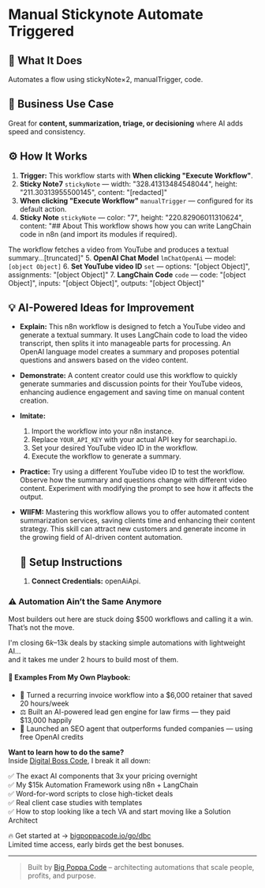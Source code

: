 # Manual Stickynote Automate Triggered
  ## 🚀 What It Does
  Automates a flow using stickyNote×2, manualTrigger, code.
  
  ## 💼 Business Use Case
  Great for **content, summarization, triage, or decisioning** where AI adds speed and consistency.
  
  ## ⚙️ How It Works
  1. **Trigger:** This workflow starts with **When clicking "Execute Workflow"**.
  2. **Sticky Note7** `stickyNote` — width: "328.41313484548044", height: "211.30313955500145", content: "[redacted]"
3. **When clicking "Execute Workflow"** `manualTrigger` — configured for its default action.
4. **Sticky Note** `stickyNote` — color: "7", height: "220.82906011310624", content: "## About
This workflow shows how you can write LangChain code in n8n (and import its modules if required).

The workflow fetches a video from YouTube and produces a textual summary…[truncated]"
5. **OpenAI Chat Model** `lmChatOpenAi` — model: `[object Object]`
6. **Set YouTube video ID** `set` — options: "[object Object]", assignments: "[object Object]"
7. **LangChain Code** `code` — code: "[object Object]", inputs: "[object Object]", outputs: "[object Object]"
  
  ## 💡 AI-Powered Ideas for Improvement
  - **Explain:** This n8n workflow is designed to fetch a YouTube video and generate a textual summary. It uses LangChain code to load the video transcript, then splits it into manageable parts for processing. An OpenAI language model creates a summary and proposes potential questions and answers based on the video content.

- **Demonstrate:** A content creator could use this workflow to quickly generate summaries and discussion points for their YouTube videos, enhancing audience engagement and saving time on manual content creation.

- **Imitate:** 
  1. Import the workflow into your n8n instance.
  2. Replace `YOUR_API_KEY` with your actual API key for searchapi.io.
  3. Set your desired YouTube video ID in the workflow.
  4. Execute the workflow to generate a summary.

- **Practice:** Try using a different YouTube video ID to test the workflow. Observe how the summary and questions change with different video content. Experiment with modifying the prompt to see how it affects the output.

- **WIIFM:** Mastering this workflow allows you to offer automated content summarization services, saving clients time and enhancing their content strategy. This skill can attract new customers and generate income in the growing field of AI-driven content automation.
  
  ## 🔧 Setup Instructions
  1. **Connect Credentials:** openAiApi.
  
### ⚠️ Automation Ain’t the Same Anymore

Most builders out here are stuck doing $500 workflows and calling it a win.  
That’s not the move.  

I'm closing $6k–$13k deals by stacking simple automations with lightweight AI...  
and it takes me under 2 hours to build most of them.

#### 🧠 Examples From My Own Playbook:
- 🔁 Turned a recurring invoice workflow into a $6,000 retainer that saved 20 hours/week  
- ⚖️ Built an AI-powered lead gen engine for law firms — they paid $13,000 happily  
- 🚀 Launched an SEO agent that outperforms funded companies — using free OpenAI credits  

**Want to learn how to do the same?**  
Inside [Digital Boss Code](https://bigpoppacode.io/go/dbc), I break it all down:

✅ The exact AI components that 3x your pricing overnight  
✅ My $15k Automation Framework using n8n + LangChain  
✅ Word-for-word scripts to close high-ticket deals  
✅ Real client case studies with templates  
✅ How to stop looking like a tech VA and start moving like a Solution Architect  

🔥 Get started at → [bigpoppacode.io/go/dbc](https://bigpoppacode.io/go/dbc)  
Limited time access, early birds get the best bonuses.

---
> Built by [Big Poppa Code](https://bigpoppacode.io) – architecting automations that scale people, profits, and purpose.
  